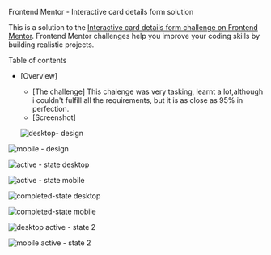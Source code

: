 Frontend Mentor - Interactive card details form solution

This is a solution to the [Interactive card details form challenge on Frontend Mentor](https://www.frontendmentor.io/challenges/interactive-card-details-form-XpS8cKZDWw). Frontend Mentor challenges help you improve your coding skills by building realistic projects. 

Table of contents

- [Overview]
  - [The challenge]
     This chalenge was very tasking, learnt a lot,although i couldn't fulfill all the requirements, but it is as close as 95% in perfection.
  - [Screenshot]
  
  ![desktop- design](https://user-images.githubusercontent.com/66309753/191803145-eef6df4e-abe4-4d3a-bf3e-1e9d2be2e87b.png)

![mobile - design](https://user-images.githubusercontent.com/66309753/191803180-2bef8919-3b3a-4535-8303-54bcc76c19b2.png)
  
  ![active - state desktop](https://user-images.githubusercontent.com/66309753/191801828-63e527d9-7331-497a-a957-3feca155e842.png)

![active - state mobile](https://user-images.githubusercontent.com/66309753/191804357-161936ed-f027-4fd2-8687-27f3be29fa4c.png)
  
![completed-state desktop](https://user-images.githubusercontent.com/66309753/191801940-5359dcf9-6d3e-4a25-8e23-b3e85365a880.png)

![completed-state mobile](https://user-images.githubusercontent.com/66309753/191803045-cbd7ee80-63df-4825-8e14-71c2c05ccea7.png)

![desktop active - state 2](https://user-images.githubusercontent.com/66309753/191803631-8b85654e-b62a-4dd3-ae36-77e1071d9936.png)

![mobile active - state 2](https://user-images.githubusercontent.com/66309753/191803838-ec5d131a-ed31-4d06-802f-17c15cffaacd.png)

